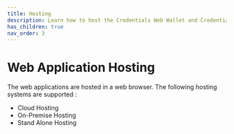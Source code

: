 ```yaml
---
title: Hosting
description: Learn how to host the Credentials Web Wallet and Credentials Issuer applications in a web browser.
has_children: true
nav_order: 3
---
```


# Web Application Hosting

The web applications are hosted in a web browser. The following hosting systems are supported :

- Cloud Hosting
- On-Premise Hosting
- Stand Alone Hosting